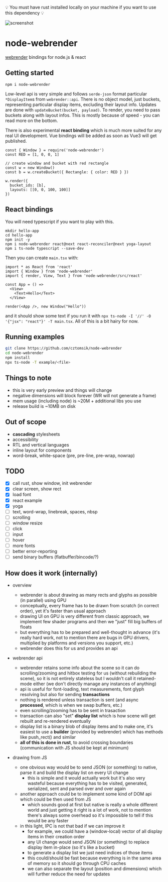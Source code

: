 :bulb: You must have rust installed locally on your machine if you want to use this dependency :bulb:

![screenshot](https://pbs.twimg.com/media/DsMyYURXgAA64Xi.jpg:large)

# node-webrender
[webrender](https://github.com/servo/webrender) bindings for node.js & react

## Getting started
```
npm i node-webrender
```

Low-level api is very simple and follows `serde-json` format particular `*DisplayItem`s from `webrender::api`. There is no object model, just buckets, representing particular display items, excluding their layout info. Updates are done with `updateBucket(bucket, payload)`. To render, you need to pass buckets along with layout infos. This is mostly because of speed - you can read more on the bottom.

There is also experimental **react binding** which is much more suited for any real UI development. Vue bindings will be added as soon as Vue3 will get published.

```
const { Window } = require('node-webrender')
const RED = [1, 0, 0, 1]

// create window and bucket with red rectangle
const w = new Window()
const b = w.createBucket({ Rectangle: { color: RED } })

w.render({
  bucket_ids: [b],
  layouts: [[0, 0, 100, 100]]
})
```

## React bindings
You will need typescript if you want to play with this.

```
mkdir hello-app
cd hello-app
npm init -y
npm i node-webrender react@next react-reconciler@next yoga-layout
npm i ts-node typescript --save-dev 
```

Then you can create `main.tsx` with:

```
import * as React from 'react'
import { Window } from 'node-webrender'
import { render, View, Text } from 'node-webrender/src/react'

const App = () =>
  <View>
    <Text>Hello</Text>
  </View>

render(<App />, new Window("Hello"))
```

and it should show some text if you run it with `npx ts-node -I '//' -O '{"jsx": "react"}' -T main.tsx`. All of this is a bit hairy for now.

## Running examples
```bash
git clone https://github.com/cztomsik/node-webrender
cd node-webrender
npm install
npx ts-node -T example/<file>
```

## Things to note
- this is very early preview and things will change
- negative dimensions will block forever (WR will not generate a frame)
- mem usage (including node) is ~20M + additional libs you use
- release build is ~10MB on disk

## Out of scope
- **cascading** stylesheets
- accessibility
- RTL and vertical languages
- inline layout for components
- word-break, white-space (pre, pre-line, pre-wrap, nowrap)

## TODO
- [x] call rust, show window, init webrender
- [x] clear screen, show rect
- [x] load font
- [x] react example
- [x] yoga
- [ ] text, word-wrap, linebreak, spaces, nbsp
- [ ] scrolling
- [ ] window resize
- [ ] click
- [ ] input
- [ ] hover
- [ ] more fonts
- [ ] better error-reporting
- [ ] send binary buffers (flatbuffer/bincode/?)

## How does it work (internally)
- overview
  - webrender is about drawing as many rects and glyphs as possible (in parallel) using GPU
  - conceptually, every frame has to be drawn from scratch (in correct order), yet it's faster than usual approach
  - drawing UI on GPU is very different from classic approach, we implement few shader programs and then we "just" fill big buffers of floats
  - but everything has to be prepared and well-thought in advance (it's really hard work, not to mention there are bugs in GPU drivers, multiplied by platforms and versions you support, etc.)
  - webrender does this for us and provides an api

- webrender api
  - webrender retains some info about the scene so it can do scrolling/zooming and hitbox testing for us (without rebuilding the scene), so it is not entirely stateless but I wouldn't call it retained-mode either (we don't directly manage any instances of anything)
  - api is useful for font-loading, text measurements, font glyph resolving but also for sending **transactions**
  - nothing is rendered unless transaction is sent (and async **processed**, which is when we swap buffers, etc.)
  - even scrolling/zooming has to be sent in trasaction
  - transaction can also "set" **display list** which is how scene will get rebuilt and re-rendered eventually
  - display list is a binary blob of display items and to make one, it's easiest to use a **builder** (provided by webrender) which has methods like push_rect() and similar
  - **all of this is done in rust**, to avoid crossing boundaries (communication with JS should be kept at minimum)

- drawing from JS
  - one obvious way would be to send JSON (or something) to native, parse it and build the display list on every UI change
    - this is simple and it would actually work but it's also very wasteful because everything has to be visited, generated, serialized, sent and parsed over and over again
  - another approach could be to implement some kind of DOM api which could be then used from JS
    - which sounds good at first but native is really a whole different world and just getting it right is a lot of work, not to mention there's always some overhead so it's impossible to tell if this would be any faster
  - in this light, IPC is not that bad if we can improve it
    - for example, we could have a (window-local) vector of all display items in their creation order
    - any UI change would send JSON (or something) to replace display item in-place (so it's like a bucket)
    - to generate a display list we just need indices of those items
    - this could/should be fast because everything is in the same area of memory so it should go through CPU caches
    - we can also separate the layout (position and dimensions) which will further reduce the need for updates
